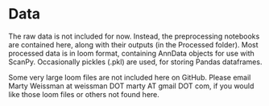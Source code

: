 # Data

The raw data is not included for now.  Instead, the preprocessing notebooks are contained here, along with their outputs (in the Processed folder).  Most processed data is in loom format, containing AnnData objects for use with ScanPy.  Occasionally pickles (.pkl) are used, for storing Pandas dataframes.

Some very large loom files are not included here on GitHub.  Please email Marty Weissman at weissman DOT marty AT gmail DOT com, if you would like those loom files or others not found here.
